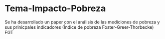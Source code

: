 # Tema-Impacto-Pobreza
Se ha desarrollado un paper con el análisis de las mediciones de pobreza y sus prinicpales indicadores (Índice de pobreza Foster-Greer-Thorbecke) FGT  
